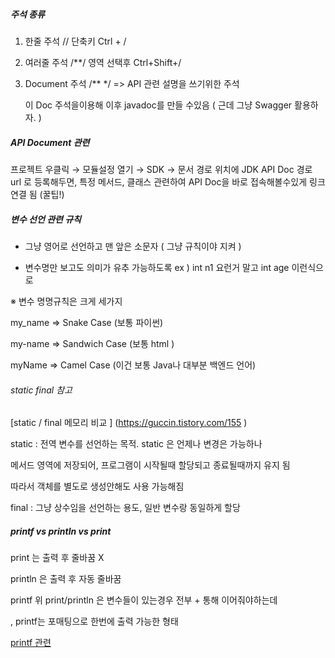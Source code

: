 <h5>
주석 종류 
</h5>

1. 한줄 주석  // 단축키 Ctrl + /

2. 여러줄 주석 /**/ 영역 선택후 Ctrl+Shift+/

3. Document 주석 /**  */   => API 관련 설명을 쓰기위한 주석
   
   이 Doc 주석을이용해 이후 javadoc를 만들 수있음 ( 근데 그냥 Swagger 활용하자. ) 

<h5>
API Document 관련 
</h5>

프로젝트 우클릭 → 모듈설정 열기 → SDK → 문서 경로 위치에 JDK API Doc 경로 url 로 등록해두면, 특정 메서드, 클래스 관련하여 API Doc을 바로 접속해볼수있게 링크 연결 됨 (꿀팁!)

<h5>
변수 선언 관련 규칙  
</h5>

- 그냥 영어로 선언하고 맨 앞은 소문자 ( 그냥 규칙이야 지켜 )

- 변수명만 보고도 의미가 유추 가능하도록 ex ) int n1 요런거 말고 int age 이런식으로

※ 변수 명명규칙은 크게 세가지

my_name => Snake Case (보통 파이썬)

my-name => Sandwich Case (보통 html )

myName => Camel Case (이건 보통 Java나 대부분 백엔드 언어)

<h6>
static final 참고
</h6>

[static / final 메모리 비교 ] (https://guccin.tistory.com/155 )

static : 전역 변수를 선언하는 목적. static 은 언제나 변경은 가능하나

메서드 영역에 저장되어, 프로그램이 시작될때 할당되고 종료될때까지 유지 됨

따라서 객체를 별도로 생성안해도 사용 가능해짐

final : 그냥 상수임을 선언하는 용도, 일반 변수랑 동일하게 할당 

<h5>
printf vs println vs print
</h5>

print 는 출력 후 줄바꿈 X

println 은 출력 후 자동 줄바꿈 

printf 위 print/println 은 변수들이 있는경우 전부 + 통해 이어줘야하는데

, printf는 포매팅으로 한번에 출력 가능한 형태

[printf 관련](https://kadosholy.tistory.com/82#google_vignette)
